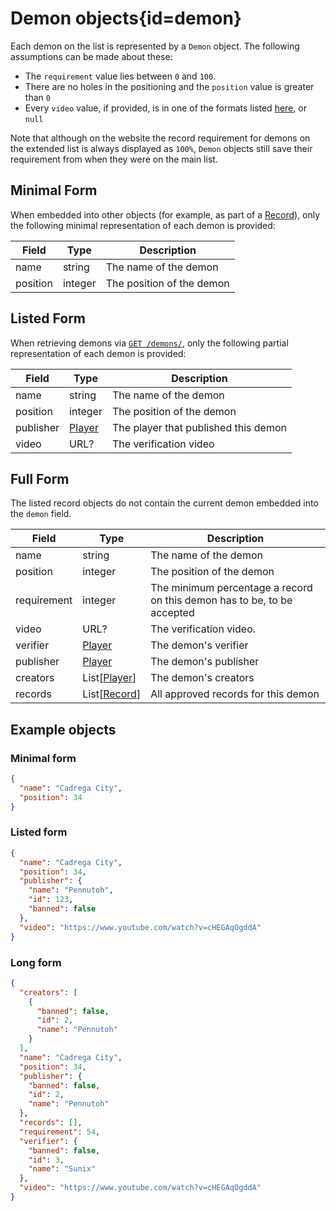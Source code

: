<div class='panel fade js-scroll-anim' data-anim='fade'>

# Demon objects{id=demon}

Each demon on the list is represented by a `Demon` object. The following assumptions can be made about these:

- The `requirement` value lies between `0` and `100`.
- There are no holes in the positioning and the `position` value is greater than `0`
- Every `video` value, if provided, is in one of the formats listed [here](/documentation/#video), or `null`

Note that although on the website the record requirement for demons on the extended list is always displayed as `100%`,
`Demon` objects still save their requirement from when they were on the main list.

## Minimal Form

When embedded into other objects (for example, as part of a [Record](/documentation/objects/#record)), only the following minimal representation of each demon is provided:

| Field    | Type    | Description               |
| -------- | ------- | ------------------------- |
| name     | string  | The name of the demon     |
| position | integer | The position of the demon |

## Listed Form

When retrieving demons via [`GET /demons/`](/documentation/demons/#get-demons), only the following partial representation of each demon is provided:

| Field     | Type    | Description                                      |
| --------- | ------- | ------------------------------------------------ |
| name      | string  | The name of the demon                            |
| position  | integer | The position of the demon                        |
| publisher | [Player](#player)  | The player that published this demon |
| video     | URL?    | The verification video                           |

## Full Form

The listed record objects do not contain the current demon embedded into the `demon` field.

| Field       | Type                    | Description                                                             |
| ----------- | ----------------------- | ----------------------------------------------------------------------- |
| name        | string                  | The name of the demon                                                   |
| position    | integer                 | The position of the demon                                               |
| requirement | integer                 | The minimum percentage a record on this demon has to be, to be accepted |
| video       | URL?                    | The verification video.                                                 |
| verifier    | [Player](#player)       | The demon's verifier                                                    |
| publisher   | [Player](#player)       | The demon's publisher                                                   |
| creators    | List[[Player](#player)] | The demon's creators                                                    |
| records     | List[[Record](#record)] | All approved records for this demon                                     |

## Example objects

### Minimal form

```json
{
  "name": "Cadrega City",
  "position": 34
}
```

### Listed form

```json
{
  "name": "Cadrega City",
  "position": 34,
  "publisher": {
    "name": "Pennutoh",
    "id": 123,
    "banned": false
  },
  "video": "https://www.youtube.com/watch?v=cHEGAqOgddA"
}
```

### Long form

```json
{
  "creators": [
    {
      "banned": false,
      "id": 2,
      "name": "Pennutoh"
    }
  ],
  "name": "Cadrega City",
  "position": 34,
  "publisher": {
    "banned": false,
    "id": 2,
    "name": "Pennutoh"
  },
  "records": [],
  "requirement": 54,
  "verifier": {
    "banned": false,
    "id": 3,
    "name": "Sunix"
  },
  "video": "https://www.youtube.com/watch?v=cHEGAqOgddA"
}
```

</div>

